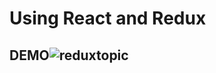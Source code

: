 # Using React and Redux
## DEMO![reduxtopic](https://user-images.githubusercontent.com/101246922/160836707-4b98f604-2026-44c1-80af-310d3cc96f41.gif)
